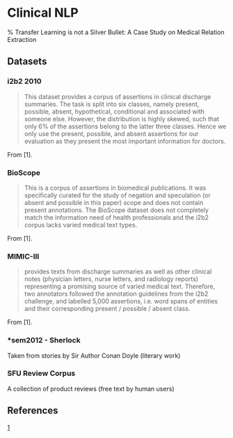 # Clinical NLP

% Transfer Learning is not a Silver Bullet: A Case Study on Medical Relation Extraction



## Datasets

### i2b2 2010

> This dataset provides a corpus of assertions in clinical discharge summaries. The task is split into six classes, namely present, possible, absent, hypothetical, conditional and associated with someone else. However, the distribution is highly skewed, such that only 6% of the assertions belong to the latter three classes. Hence we only use the present, possible, and absent assertions for our evaluation as they present the most important information for doctors.

From [1].

### BioScope

> This is a corpus of assertions in biomedical publications. It was specifically curated for the study of negation and speculation (or absent and possible in this paper) scope and does not contain present annotations. The BioScope dataset does not completely match the information need of health professionals and the i2b2 corpus lacks varied medical text types.

From [1].


### MIMIC-III

> provides texts from discharge summaries as well as other clinical notes (physician letters, nurse letters, and radiology reports) representing a promising source of varied medical text. Therefore, two annotators followed the annotation guidelines from the i2b2 challenge, and labelled 5,000 assertions, i.e. word spans of entities and their corresponding present / possible / absent class.

From [1].


### *sem2012 - Sherlock
Taken from stories by Sir Author Conan Doyle (literary work)

### SFU Review Corpus
A collection of product reviews (free text by human users)




## References

[1](https://aclanthology.org/2021.nlpmc-1.5.pdf)
